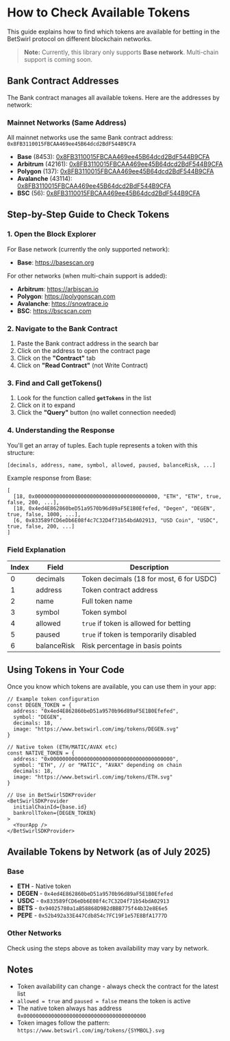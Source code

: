 # How to Check Available Tokens

This guide explains how to find which tokens are available for betting in the BetSwirl protocol on different blockchain networks.

> **Note:** Currently, this library only supports **Base network**. Multi-chain support is coming soon.

## Bank Contract Addresses

The Bank contract manages all available tokens. Here are the addresses by network:

### Mainnet Networks (Same Address)
All mainnet networks use the same Bank contract address: `0x8FB3110015FBCAA469ee45B64dcd2BdF544B9CFA`

- **Base** (8453): [0x8FB3110015FBCAA469ee45B64dcd2BdF544B9CFA](https://basescan.org/address/0x8FB3110015FBCAA469ee45B64dcd2BdF544B9CFA#readContract)
- **Arbitrum** (42161): [0x8FB3110015FBCAA469ee45B64dcd2BdF544B9CFA](https://arbiscan.io/address/0x8FB3110015FBCAA469ee45B64dcd2BdF544B9CFA#readContract)
- **Polygon** (137): [0x8FB3110015FBCAA469ee45B64dcd2BdF544B9CFA](https://polygonscan.com/address/0x8FB3110015FBCAA469ee45B64dcd2BdF544B9CFA#readContract)
- **Avalanche** (43114): [0x8FB3110015FBCAA469ee45B64dcd2BdF544B9CFA](https://snowtrace.io/address/0x8FB3110015FBCAA469ee45B64dcd2BdF544B9CFA#readContract)
- **BSC** (56): [0x8FB3110015FBCAA469ee45B64dcd2BdF544B9CFA](https://bscscan.com/address/0x8FB3110015FBCAA469ee45B64dcd2BdF544B9CFA#readContract)


## Step-by-Step Guide to Check Tokens

### 1. Open the Block Explorer

For Base network (currently the only supported network):
- **Base**: https://basescan.org

For other networks (when multi-chain support is added):
- **Arbitrum**: https://arbiscan.io
- **Polygon**: https://polygonscan.com
- **Avalanche**: https://snowtrace.io
- **BSC**: https://bscscan.com

### 2. Navigate to the Bank Contract

1. Paste the Bank contract address in the search bar
2. Click on the address to open the contract page
3. Click on the **"Contract"** tab
4. Click on **"Read Contract"** (not Write Contract)

### 3. Find and Call getTokens()

1. Look for the function called **`getTokens`** in the list
2. Click on it to expand
3. Click the **"Query"** button (no wallet connection needed)

### 4. Understanding the Response

You'll get an array of tuples. Each tuple represents a token with this structure:

```
[decimals, address, name, symbol, allowed, paused, balanceRisk, ...]
```

Example response from Base:
```
[
  [18, 0x0000000000000000000000000000000000000000, "ETH", "ETH", true, false, 200, ...],
  [18, 0x4ed4E862860beD51a9570b96d89aF5E1B0Efefed, "Degen", "DEGEN", true, false, 1000, ...],
  [6, 0x833589fCD6eDb6E08f4c7C32D4f71b54bdA02913, "USD Coin", "USDC", true, false, 200, ...]
]
```

### Field Explanation

| Index | Field | Description |
|-------|-------|-------------|
| 0 | decimals | Token decimals (18 for most, 6 for USDC) |
| 1 | address | Token contract address |
| 2 | name | Full token name |
| 3 | symbol | Token symbol |
| 4 | allowed | `true` if token is allowed for betting |
| 5 | paused | `true` if token is temporarily disabled |
| 6 | balanceRisk | Risk percentage in basis points |

## Using Tokens in Your Code

Once you know which tokens are available, you can use them in your app:

```tsx
// Example token configuration
const DEGEN_TOKEN = {
  address: "0x4ed4E862860beD51a9570b96d89aF5E1B0Efefed",
  symbol: "DEGEN",
  decimals: 18,
  image: "https://www.betswirl.com/img/tokens/DEGEN.svg"
}

// Native token (ETH/MATIC/AVAX etc)
const NATIVE_TOKEN = {
  address: "0x0000000000000000000000000000000000000000",
  symbol: "ETH", // or "MATIC", "AVAX" depending on chain
  decimals: 18,
  image: "https://www.betswirl.com/img/tokens/ETH.svg"
}

// Use in BetSwirlSDKProvider
<BetSwirlSDKProvider 
  initialChainId={base.id}
  bankrollToken={DEGEN_TOKEN}
>
  <YourApp />
</BetSwirlSDKProvider>
```

## Available Tokens by Network (as of July 2025)

### Base
- **ETH** - Native token
- **DEGEN** - `0x4ed4E862860beD51a9570b96d89aF5E1B0Efefed`
- **USDC** - `0x833589fCD6eDb6E08f4c7C32D4f71b54bdA02913`
- **BETS** - `0x94025780a1aB58868D9B2dBBB775f44b32e8E6e5`
- **PEPE** - `0x52b492a33E447Cdb854c7FC19F1e57E8BfA1777D`

### Other Networks
Check using the steps above as token availability may vary by network.

## Notes

- Token availability can change - always check the contract for the latest list
- `allowed = true` and `paused = false` means the token is active
- The native token always has address `0x0000000000000000000000000000000000000000`
- Token images follow the pattern: `https://www.betswirl.com/img/tokens/{SYMBOL}.svg`